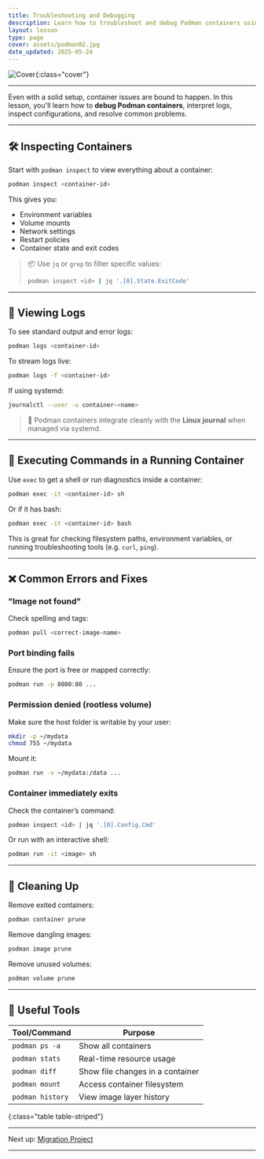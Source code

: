 ```yaml
---
title: Troubleshooting and Debugging
description: Learn how to troubleshoot and debug Podman containers using built-in tools like `inspect`, `logs`, `exec`, and systemd journal logs.
layout: lesson
type: page
cover: assets/podman02.jpg
date_updated: 2025-05-24
---
```


![Cover]({{page.cover}}){:class="cover"}

---

Even with a solid setup, container issues are bound to happen. In this lesson, you'll learn how to **debug Podman containers**, interpret logs, inspect configurations, and resolve common problems.

---

## 🛠 Inspecting Containers

Start with `podman inspect` to view everything about a container:

```bash
podman inspect <container-id>
````

This gives you:

* Environment variables
* Volume mounts
* Network settings
* Restart policies
* Container state and exit codes

> 📦 Use `jq` or `grep` to filter specific values:
>
> ```bash
> podman inspect <id> | jq '.[0].State.ExitCode'
> ```

---

## 📜 Viewing Logs

To see standard output and error logs:

```bash
podman logs <container-id>
```

To stream logs live:

```bash
podman logs -f <container-id>
```

If using systemd:

```bash
journalctl --user -u container-<name>
```

> 🧠 Podman containers integrate cleanly with the **Linux journal** when managed via systemd.

---

## 🧪 Executing Commands in a Running Container

Use `exec` to get a shell or run diagnostics inside a container:

```bash
podman exec -it <container-id> sh
```

Or if it has bash:

```bash
podman exec -it <container-id> bash
```

This is great for checking filesystem paths, environment variables, or running troubleshooting tools (e.g. `curl`, `ping`).

---

## ❌ Common Errors and Fixes

### "Image not found"

Check spelling and tags:

```bash
podman pull <correct-image-name>
```

### Port binding fails

Ensure the port is free or mapped correctly:

```bash
podman run -p 8080:80 ...
```

### Permission denied (rootless volume)

Make sure the host folder is writable by your user:

```bash
mkdir -p ~/mydata
chmod 755 ~/mydata
```

Mount it:

```bash
podman run -v ~/mydata:/data ...
```

### Container immediately exits

Check the container’s command:

```bash
podman inspect <id> | jq '.[0].Config.Cmd'
```

Or run with an interactive shell:

```bash
podman run -it <image> sh
```

---

## 🧹 Cleaning Up

Remove exited containers:

```bash
podman container prune
```

Remove dangling images:

```bash
podman image prune
```

Remove unused volumes:

```bash
podman volume prune
```

---

## 🧰 Useful Tools

| Tool/Command     | Purpose                          |
| ---------------- | -------------------------------- |
| `podman ps -a`   | Show all containers              |
| `podman stats`   | Real-time resource usage         |
| `podman diff`    | Show file changes in a container |
| `podman mount`   | Access container filesystem      |
| `podman history` | View image layer history         |
{:class="table table-striped"}

---

Next up: [Migration Project](12_migration_project)

---
